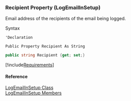 ﻿### Recipient Property (LogEmailInSetup)

Email address of the recipients of the email being logged.

Syntax

```vbnet
'Declaration

Public Property Recipient As String
```

```csharp
public string Recipient {get; set;}
```

[!include[Requirements](../partials/requirements.md)]

#### Reference

[LogEmailInSetup Class](FChoice.Toolkits.Clarify~FChoice.Toolkits.Clarify.Support.LogEmailInSetup.md)  
[LogEmailInSetup Members](FChoice.Toolkits.Clarify~FChoice.Toolkits.Clarify.Support.LogEmailInSetup_members.md)